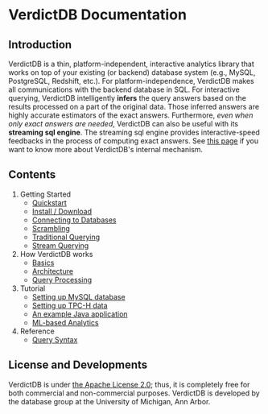# VerdictDB Documentation

## Introduction

VerdictDB is a thin, platform-independent, interactive analytics library that works on top of your existing (or backend) database system (e.g., MySQL, PostgreSQL, Redshift, etc.). For platform-independence, VerdictDB makes all communications with the backend database in SQL. For interactive querying, VerdictDB intelligently **infers** the query answers based on the results processed on a part of the original data. Those inferred answers are highly accurate estimators of the exact answers. Furthermore, *even when only exact answers are needed*, VerdictDB can also be useful with its **streaming sql engine**. The streaming sql engine provides interactive-speed feedbacks in the process of computing exact answers. See [this page](/how_it_works/basics) if you want to know more about VerdictDB's internal mechanism.


## Contents

1. Getting Started
    - [Quickstart](/getting_started/quickstart)
    - [Install / Download](/getting_started/install)
    - [Connecting to Databases](/getting_started/connection)
    - [Scrambling](/getting_started/scrambling)
    - [Traditional Querying](/getting_started/querying)
    - [Stream Querying](/getting_started/stream)
1. How VerdictDB works
    - [Basics](/how_it_works/basics)
    - [Architecture](/how_it_works/architecture)
    - [Query Processing](/how_it_works/query_processing)
1. Tutorial
    - [Setting up MySQL database](/tutorial/mysql)
    - [Setting up TPC-H data](/tutorial/tpch)
    - [An example Java application](/tutorial/example)
    - [ML-based Analytics](/tutorial/advanced)
1. Reference
    - [Query Syntax](/reference/query_syntax)



## License and Developments

VerdictDB is under [the Apache License 2.0](https://www.apache.org/licenses/LICENSE-2.0); thus, it is completely free for both commercial and non-commercial purposes. VerdictDB is developed by the database group at the University of Michigan, Ann Arbor.